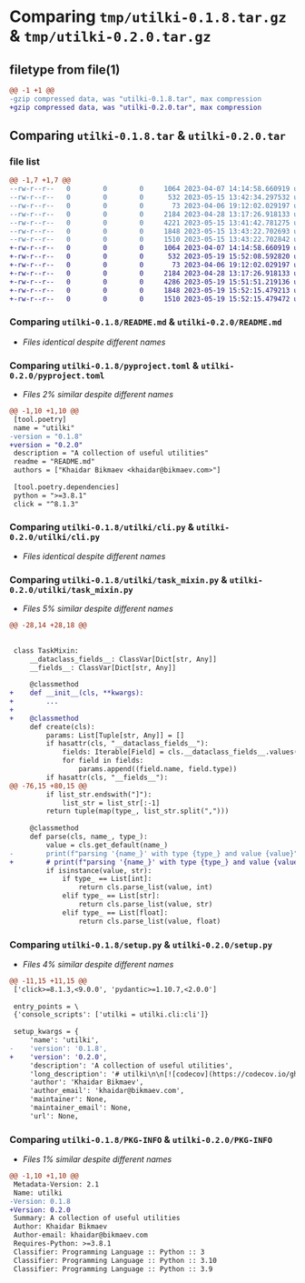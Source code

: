 # Comparing `tmp/utilki-0.1.8.tar.gz` & `tmp/utilki-0.2.0.tar.gz`

## filetype from file(1)

```diff
@@ -1 +1 @@
-gzip compressed data, was "utilki-0.1.8.tar", max compression
+gzip compressed data, was "utilki-0.2.0.tar", max compression
```

## Comparing `utilki-0.1.8.tar` & `utilki-0.2.0.tar`

### file list

```diff
@@ -1,7 +1,7 @@
--rw-r--r--   0        0        0     1064 2023-04-07 14:14:58.660919 utilki-0.1.8/README.md
--rw-r--r--   0        0        0      532 2023-05-15 13:42:34.297532 utilki-0.1.8/pyproject.toml
--rw-r--r--   0        0        0       73 2023-04-06 19:12:02.029197 utilki-0.1.8/utilki/__init__.py
--rw-r--r--   0        0        0     2184 2023-04-28 13:17:26.918133 utilki-0.1.8/utilki/cli.py
--rw-r--r--   0        0        0     4221 2023-05-15 13:41:42.781275 utilki-0.1.8/utilki/task_mixin.py
--rw-r--r--   0        0        0     1848 2023-05-15 13:43:22.702693 utilki-0.1.8/setup.py
--rw-r--r--   0        0        0     1510 2023-05-15 13:43:22.702842 utilki-0.1.8/PKG-INFO
+-rw-r--r--   0        0        0     1064 2023-04-07 14:14:58.660919 utilki-0.2.0/README.md
+-rw-r--r--   0        0        0      532 2023-05-19 15:52:08.592820 utilki-0.2.0/pyproject.toml
+-rw-r--r--   0        0        0       73 2023-04-06 19:12:02.029197 utilki-0.2.0/utilki/__init__.py
+-rw-r--r--   0        0        0     2184 2023-04-28 13:17:26.918133 utilki-0.2.0/utilki/cli.py
+-rw-r--r--   0        0        0     4286 2023-05-19 15:51:51.219136 utilki-0.2.0/utilki/task_mixin.py
+-rw-r--r--   0        0        0     1848 2023-05-19 15:52:15.479213 utilki-0.2.0/setup.py
+-rw-r--r--   0        0        0     1510 2023-05-19 15:52:15.479472 utilki-0.2.0/PKG-INFO
```

### Comparing `utilki-0.1.8/README.md` & `utilki-0.2.0/README.md`

 * *Files identical despite different names*

### Comparing `utilki-0.1.8/pyproject.toml` & `utilki-0.2.0/pyproject.toml`

 * *Files 2% similar despite different names*

```diff
@@ -1,10 +1,10 @@
 [tool.poetry]
 name = "utilki"
-version = "0.1.8"
+version = "0.2.0"
 description = "A collection of useful utilities"
 readme = "README.md"
 authors = ["Khaidar Bikmaev <khaidar@bikmaev.com>"]
 
 [tool.poetry.dependencies]
 python = ">=3.8.1"
 click = "^8.1.3"
```

### Comparing `utilki-0.1.8/utilki/cli.py` & `utilki-0.2.0/utilki/cli.py`

 * *Files identical despite different names*

### Comparing `utilki-0.1.8/utilki/task_mixin.py` & `utilki-0.2.0/utilki/task_mixin.py`

 * *Files 5% similar despite different names*

```diff
@@ -28,14 +28,18 @@
 
 
 class TaskMixin:
     __dataclass_fields__: ClassVar[Dict[str, Any]]
     __fields__: ClassVar[Dict[str, Any]]
 
     @classmethod
+    def __init__(cls, **kwargs):
+        ...
+
+    @classmethod
     def create(cls):
         params: List[Tuple[str, Any]] = []
         if hasattr(cls, "__dataclass_fields__"):
             fields: Iterable[Field] = cls.__dataclass_fields__.values()
             for field in fields:
                 params.append((field.name, field.type))
         if hasattr(cls, "__fields__"):
@@ -76,15 +80,15 @@
         if list_str.endswith("]"):
             list_str = list_str[:-1]
         return tuple(map(type_, list_str.split(",")))
 
     @classmethod
     def parse(cls, name_, type_):
         value = cls.get_default(name_)
-        print(f"parsing '{name_}' with type {type_} and value {value}")
+        # print(f"parsing '{name_}' with type {type_} and value {value}")
         if isinstance(value, str):
             if type_ == List[int]:
                 return cls.parse_list(value, int)
             elif type_ == List[str]:
                 return cls.parse_list(value, str)
             elif type_ == List[float]:
                 return cls.parse_list(value, float)
```

### Comparing `utilki-0.1.8/setup.py` & `utilki-0.2.0/setup.py`

 * *Files 4% similar despite different names*

```diff
@@ -11,15 +11,15 @@
 ['click>=8.1.3,<9.0.0', 'pydantic>=1.10.7,<2.0.0']
 
 entry_points = \
 {'console_scripts': ['utilki = utilki.cli:cli']}
 
 setup_kwargs = {
     'name': 'utilki',
-    'version': '0.1.8',
+    'version': '0.2.0',
     'description': 'A collection of useful utilities',
     'long_description': '# utilki\n\n[![codecov](https://codecov.io/gh/realbikmaev/utilki/branch/main/graph/badge.svg?token=VN0UMT7O9A)](https://codecov.io/gh/realbikmaev/utilki)\n\nutils that are frequently used by me and might be useful for others\n\n## installation\n\n```bash\npip install utilki\n```\n\n## TaskMixin\n\nMixin class that adds `create()` classmethod to dataclass you define as your task params. Useful when you have a lot of container based tasks executed on remote clusters (e.g. Kubernetes, Hashicorp Nomad, etc.). It reads task params from environment variables, parses, and validates them. \n\n```python\nfrom utilki import TaskMixin\n\n@dataclass\nclass Task(TaskMixin):\n    ayy: float = 69.69\n    lmao: str = "420"\n\nos.environ["ayy"] = "42.42"\nos.environ["lmao"] = "69"\n\nt = Task.create()\nprint(f"ayy: {t.ayy}, type: {type(t.ayy)}")\n# ayy: 42.42, type: <class \'float\'>\nprint(f"lmao: {t.lmao}, type: {type(t.lmao)}")\n# lmao: 69, type: <class \'str\'>\n```\n\n## Cli\n\n### Venv\n\n```bash\n$ utilki venv 3.8.10\n$ Enter venv name: new_venv\n$ Created venv `new_venv` with Python version 3.8.10\n```',
     'author': 'Khaidar Bikmaev',
     'author_email': 'khaidar@bikmaev.com',
     'maintainer': None,
     'maintainer_email': None,
     'url': None,
```

### Comparing `utilki-0.1.8/PKG-INFO` & `utilki-0.2.0/PKG-INFO`

 * *Files 1% similar despite different names*

```diff
@@ -1,10 +1,10 @@
 Metadata-Version: 2.1
 Name: utilki
-Version: 0.1.8
+Version: 0.2.0
 Summary: A collection of useful utilities
 Author: Khaidar Bikmaev
 Author-email: khaidar@bikmaev.com
 Requires-Python: >=3.8.1
 Classifier: Programming Language :: Python :: 3
 Classifier: Programming Language :: Python :: 3.10
 Classifier: Programming Language :: Python :: 3.9
```

